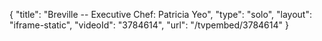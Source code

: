 {
    "title": "Breville -- Executive Chef: Patricia Yeo",
    "type": "solo",
    "layout": "iframe-static",
    "videoId": "3784614",
    "url": "\/tvpembed\/3784614"
}